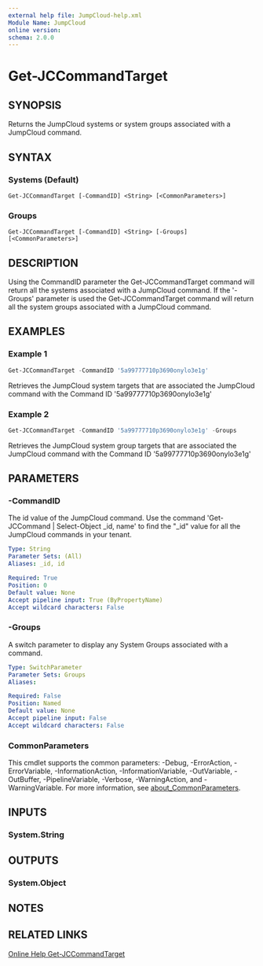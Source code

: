 ```yaml
---
external help file: JumpCloud-help.xml
Module Name: JumpCloud
online version:
schema: 2.0.0
---
```


# Get-JCCommandTarget

## SYNOPSIS

Returns the JumpCloud systems or system groups associated with a JumpCloud command.

## SYNTAX

### Systems (Default)
```
Get-JCCommandTarget [-CommandID] <String> [<CommonParameters>]
```

### Groups
```
Get-JCCommandTarget [-CommandID] <String> [-Groups] [<CommonParameters>]
```

## DESCRIPTION

Using the CommandID parameter the Get-JCCommandTarget command will return all the systems associated with a JumpCloud command. If the '-Groups' parameter is used the Get-JCCommandTarget command will return all the system groups associated with a JumpCloud command.

## EXAMPLES

### Example 1
```powershell
Get-JCCommandTarget -CommandID '5a99777710p3690onylo3e1g'
```

Retrieves the JumpCloud system targets that are associated the JumpCloud command with the Command ID '5a99777710p3690onylo3e1g'

### Example 2
```powershell
Get-JCCommandTarget -CommandID '5a99777710p3690onylo3e1g' -Groups
```

Retrieves the JumpCloud system group targets that are associated the JumpCloud command with the Command ID '5a99777710p3690onylo3e1g'

## PARAMETERS

### -CommandID
The id value of the JumpCloud command. Use the command 'Get-JCCommand | Select-Object _id, name' to find the "_id" value for all the JumpCloud commands in your tenant.

```yaml
Type: String
Parameter Sets: (All)
Aliases: _id, id

Required: True
Position: 0
Default value: None
Accept pipeline input: True (ByPropertyName)
Accept wildcard characters: False
```

### -Groups
A switch parameter to display any System Groups associated with a command. 


```yaml
Type: SwitchParameter
Parameter Sets: Groups
Aliases:

Required: False
Position: Named
Default value: None
Accept pipeline input: False
Accept wildcard characters: False
```

### CommonParameters
This cmdlet supports the common parameters: -Debug, -ErrorAction, -ErrorVariable, -InformationAction, -InformationVariable, -OutVariable, -OutBuffer, -PipelineVariable, -Verbose, -WarningAction, and -WarningVariable. For more information, see [about_CommonParameters](http://go.microsoft.com/fwlink/?LinkID=113216).

## INPUTS

### System.String
## OUTPUTS

### System.Object
## NOTES

## RELATED LINKS

[Online Help Get-JCCommandTarget](https://github.com/TheJumpCloud/support/wiki/Get-JCCommandTarget)
